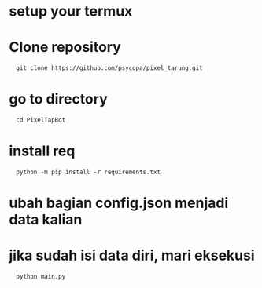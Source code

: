 # setup your termux
   # Clone repository 
      
      git clone https://github.com/psycopa/pixel_tarung.git
      
   # go to directory
      
      cd PixelTapBot
      
   # install req
      
      python -m pip install -r requirements.txt
      
   # ubah bagian config.json menjadi data kalian


   # jika sudah isi data diri, mari eksekusi

      python main.py
